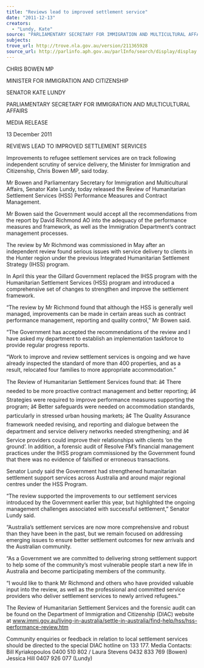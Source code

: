 ```yaml
---
title: "Reviews lead to improved settlement service"
date: "2011-12-13"
creators:
  - "Lundy, Kate"
source: "PARLIAMENTARY SECRETARY FOR IMMIGRATION AND MULTICULTURAL AFFAIRS"
subjects:
trove_url: http://trove.nla.gov.au/version/211365928
source_url: http://parlinfo.aph.gov.au/parlInfo/search/display/display.w3p;query=Id%3A%22media/pressrel/1292960%22
---
```


 CHRIS BOWEN MP 

 MINISTER FOR IMMIGRATION AND CITIZENSHIP   

 SENATOR KATE LUNDY 

 PARLIAMENTARY SECRETARY FOR IMMIGRATION  AND MULTICULTURAL AFFAIRS   

 MEDIA RELEASE 

 13 December 2011 

 REVIEWS LEAD TO IMPROVED SETTLEMENT SERVICES   

 Improvements to refugee settlement services are on track following independent scrutiny of  service delivery, the Minister for Immigration and Citizenship, Chris Bowen MP, said today.   

 Mr Bowen and Parliamentary Secretary for Immigration and Multicultural Affairs, Senator Kate  Lundy, today released the Review of Humanitarian Settlement Services (HSS) Performance  Measures and Contract Management. 

 

 Mr Bowen said the Government would accept all the recommendations from the report by  David Richmond AO into the adequacy of the performance measures and framework, as well  as the Immigration Department’s contract management processes.   

 The review by Mr Richmond was commissioned in May after an independent review found  serious issues with service delivery to clients in the Hunter region under the previous  Integrated Humanitarian Settlement Strategy (IHSS) program.   

 In April this year the Gillard Government replaced the IHSS program with the Humanitarian  Settlement Services (HSS) program and introduced a comprehensive set of changes to  strengthen and improve the settlement framework.   

 “The review by Mr Richmond found that although the HSS is generally well managed,  improvements can be made in certain areas such as contract performance management,  reporting and quality control,” Mr Bowen said.   

 “The Government has accepted the recommendations of the review and I have asked my  department to establish an implementation taskforce to provide regular progress reports.    

 “Work to improve and review settlement services is ongoing and we have already inspected  the standard of more than 400 properties, and as a result, relocated four families to more  appropriate accommodation.”   

 The Review of Humanitarian Settlement Services found that:   â¢ There needed to be more proactive contract management and better reporting;  â¢ Strategies were required to improve performance measures supporting the program;  â¢ Better safeguards were needed on accommodation standards, particularly in stressed urban  housing markets;  â¢ The Quality Assurance framework needed revising, and reporting and dialogue between the  department and service delivery networks needed strengthening; and  â¢ Service providers could improve their relationships with clients ‘on the ground’.   In addition, a forensic audit of Resolve FM’s financial management practices under the IHSS  program commissioned by the Government found that there was no evidence of falsified or  erroneous transactions. 

 

 Senator Lundy said the Government had strengthened humanitarian settlement support  services across Australia and around major regional centres under the HSS Program.    

 “The review supported the improvements to our settlement services introduced by the  Government earlier this year, but highlighted the ongoing management challenges associated  with successful settlement,” Senator Lundy said.   

 “Australia’s settlement services are now more comprehensive and robust than they have been  in the past, but we remain focused on addressing emerging issues to ensure better  settlement outcomes for new arrivals and the Australian community. 

 

 “As a Government we are committed to delivering strong settlement support to help some of  the community’s most vulnerable people start a new life in Australia and become participating  members of the community.    

 “I would like to thank Mr Richmond and others who have provided valuable input into the  review, as well as the professional and committed service providers who deliver settlement  services to newly arrived refugees.”   

 The Review of Humanitarian Settlement Services and the forensic audit can be found on the  Department of Immigration and Citizenship (DIAC) website at www.immi.gov.au/living-in-australia/settle-in-australia/find-help/hss/hss-performance-review.htm   

 Community enquiries or feedback in relation to local settlement services should be directed to  the special DIAC hotline on 133 177.  Media Contacts: Bill Kyriakopoulos 0400 510 802 / Laura Stevens 0432 833 769 (Bowen)  Jessica Hill 0407 926 077 (Lundy) 

 

